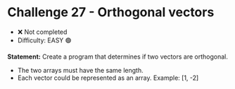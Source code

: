 # Challenge 27 - Orthogonal vectors

- ❌ Not completed
- Difficulty: EASY 🟢

**Statement:** Create a program that determines if two vectors are orthogonal.

- The two arrays must have the same length.
- Each vector could be represented as an array. Example: [1, -2]
